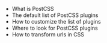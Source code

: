 - What is PostCSS
- The default list of PostCSS plugins
- How to customize the list of plugins
- Where to look for PostCSS plugins
- How to transform urls in CSS

